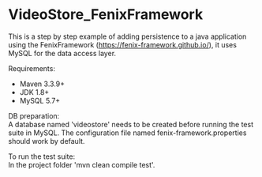 # VideoStore_FenixFramework

This is a step by step example of adding persistence to a java application using the FenixFramework (https://fenix-framework.github.io/), it uses MySQL for the data access layer.

Requirements:
 - Maven 3.3.9+
 - JDK 1.8+
 - MySQL 5.7+

DB preparation:  
A database named 'videostore' needs to be created before running the test suite in MySQL. The configuration file named fenix-framework.properties should work by default.

To run the test suite:  
In the project folder 'mvn clean compile test'.
